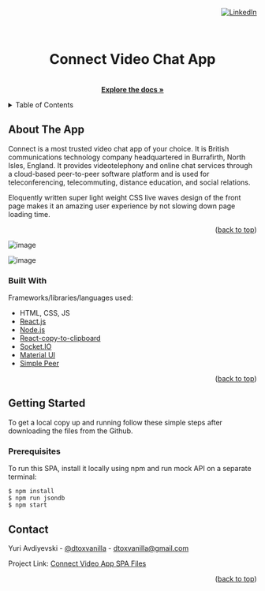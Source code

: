 <div id="top"></div>
<div align="right">

[![LinkedIn][linkedin-shield]][linkedin-url]

</div>
<!-- PROJECT NAME -->
<br />
<div align="center">

  <h1 align="center">Connect Video Chat App</h1>

  <p align="center">
    <br />
    <a href="https://github.com/dtoxvanilla1991/connect-video-chat-app"><strong>Explore the docs »</strong></a>
    <!-- <br />
    <br />
    <a href="">View Demo</a>
    ·
    <a href="">Report Bug</a>
    ·
    <a href="">Request Feature</a>
  </p> -->
</div>

<!-- TABLE OF CONTENTS -->
<details>
  <summary>Table of Contents</summary>
  <ol>
    <li>
      <a href="#about-the-project">About The Project</a>
      <ul>
        <li><a href="#built-with">Built With</a></li>
      </ul>
    </li>
    <li>
      <a href="#getting-started">Getting Started</a>
      <ul>
        <li><a href="#prerequisites">Prerequisites</a></li>
      </ul>
    </li>
    <li><a href="#contact">Contact</a></li>
  </ol>
</details>

<!-- ABOUT THE PROJECT -->

## About The App

Connect is a most trusted video chat app of your choice. It is British communications technology company headquartered in Burrafirth, North Isles, England. It provides videotelephony and online chat services through a cloud-based peer-to-peer software platform and is used for teleconferencing, telecommuting, distance education, and social relations. 

Eloquently written super light weight CSS live waves design of the front page makes it an amazing user experience by not slowing down page loading time.

<p align="right">(<a href="#top">back to top</a>)</p>
<!-- screenshot examples -->

![image](https://user-images.githubusercontent.com/73205087/156939095-7ea39c61-51a5-4245-8229-c0c1065e3a57.png)

![image](https://user-images.githubusercontent.com/73205087/156939620-a5a37e5e-4f95-4b5c-b0bd-5a18fb5f9dd6.png)

### Built With

Frameworks/libraries/languages used:

- HTML, CSS, JS
- [React.js](https://reactjs.org/)
- [Node.js](https://nodejs.org/en/)
- [React-copy-to-clipboard](https://www.npmjs.com/package/react-copy-to-clipboard)
- [Socket.IO](https://socket.io/)
- [Material UI](https://mui.com/)
- [Simple Peer](https://www.npmjs.com/package/simple-peer)


<p align="right">(<a href="#top">back to top</a>)</p>

<!-- GETTING STARTED -->

## Getting Started

To get a local copy up and running follow these simple steps after downloading the files from the Github.

### Prerequisites

To run this SPA, install it locally using npm and run mock API on a separate terminal:

```
$ npm install
$ npm run jsondb
$ npm start
```

<!-- CONTACT -->

## Contact

Yuri Avdiyevski - [@dtoxvanilla](https://twitter.com/dtoxvanilla) - dtoxvanilla@gmail.com

Project Link: [Connect Video App SPA Files](https://github.com/dtoxvanilla1991/connect-video-chat-app)

<!-- Deployed Project Link: [Live Cube Project]() -->

<!-- **NOTE**: Live project is in the FREE Heroku tier so please allow a few second for the site to load as Heroku puts them to hybernate since they are not used too often. -->

<p align="right">(<a href="#top">back to top</a>)</p>

[linkedin-shield]: https://img.shields.io/badge/-LinkedIn-black.svg?style=for-the-badge&logo=linkedin&colorB=555
[linkedin-url]: https://linkedin.com/in/yuri-avdijevski
